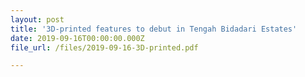 ```yaml
---
layout: post
title: '3D-printed features to debut in Tengah Bidadari Estates'
date: 2019-09-16T00:00:00.000Z
file_url: /files/2019-09-16-3D-printed.pdf

---
```


